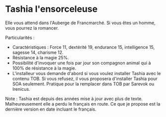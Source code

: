 # Tashia l'ensorceleuse

Elle vous attend dans l'Auberge de Francmarché. Si vous êtes un homme, vous pourrez la romancer.

Particularités :
- Caractéristiques : Force 11, dextérité 19, endurance 15, intelligence 15, sagesse 14, charisme 12.
- Résistance à la magie 25%.
- Possibilité d'invoquer une fois par jour son compagnon animal qui à 100% de résistance à la magie.
- L'installeur vous demande d'abord si vous voulez installer Tashia avec le contenu TOB. Si vous refusez, il vous proposera d'installer Tashia pour SOA seulement. Pratique pour la remplacer dans TOB par Sarevok ou Irenicus.

Note : Tashia est depuis des années mise à jour avec plus de texte. Malheureusement elle a perdu le français en route. Ce que je propose est la dernière version en date incluant le français.
